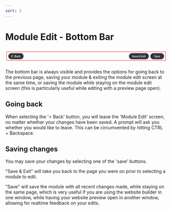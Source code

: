 ```yaml
---
sort: 3
---
```


# Module Edit - Bottom Bar

![Image of the bottom bar in module edit](https://raw.githubusercontent.com/pinkpigeondocs/Pink-Pigeon-Documentation/master/docs/common_elements_images/module_edit_bottom_bar.png)

The bottom bar is always visible and provides the options for going back to the previous page, saving your module & exiting the module edit screen at the same time, or saving the module while staying on the module edit screen (this is particularly useful while editing with a preview page open).

## Going back

When selecting the '< Back' button, you will leave the 'Module Edit' screen, no matter whether your changes have been saved. A prompt will ask you whether you would like to leave. This can be circumvented by hitting CTRL + Backspace.

## Saving changes

You may save your changes by selecting one of the 'save' buttons.

"Save & Exit" will take you back to the page you were on prior to selecting a module to edit.

"Save" will save the module with all recent changes made, while staying on the same page, which is very useful if you are using the website builder in one window, while having your website preview open in another window, allowing for realtime feedback on your edits.